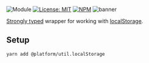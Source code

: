 ![Module](https://img.shields.io/badge/%40platform-util.localStorage-%23EA4E7E.svg)
[![License: MIT](https://img.shields.io/badge/license-MIT-blue.svg)](https://opensource.org/licenses/MIT)
[![NPM](https://img.shields.io/npm/v/@platform/util.localStorage.svg?colorB=blue&style=flat)](https://www.npmjs.com/package/@platform/util.localStorage)
![banner](https://uih.sfo2.digitaloceanspaces.com/%40platform/repo-banners/util.local-storage.png)

[Strongly typed](https://www.typescriptlang.org) wrapper for working with [localStorage](https://developer.mozilla.org/en-US/docs/Web/API/Window/localStorage).

## Setup

    yarn add @platform/util.localStorage 

